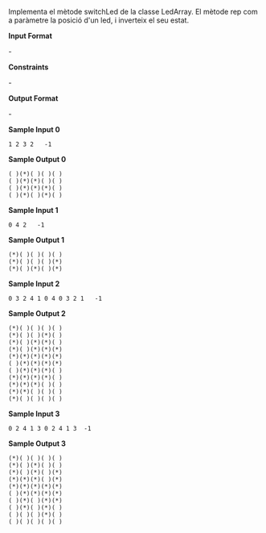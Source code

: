Implementa el mètode switchLed de la classe LedArray. El mètode rep com
a paràmetre la posició d'un led, i inverteix el seu estat.

**Input Format**

\-

**Constraints**

\-

**Output Format**

\-

**Sample Input 0**

    1 2 3 2   -1

**Sample Output 0**

    ( )(*)( )( )( )
    ( )(*)(*)( )( )
    ( )(*)(*)(*)( )
    ( )(*)( )(*)( )

**Sample Input 1**

    0 4 2   -1

**Sample Output 1**

    (*)( )( )( )( )
    (*)( )( )( )(*)
    (*)( )(*)( )(*)

**Sample Input 2**

    0 3 2 4 1 0 4 0 3 2 1   -1

**Sample Output 2**

    (*)( )( )( )( )
    (*)( )( )(*)( )
    (*)( )(*)(*)( )
    (*)( )(*)(*)(*)
    (*)(*)(*)(*)(*)
    ( )(*)(*)(*)(*)
    ( )(*)(*)(*)( )
    (*)(*)(*)(*)( )
    (*)(*)(*)( )( )
    (*)(*)( )( )( )
    (*)( )( )( )( )

**Sample Input 3**

    0 2 4 1 3 0 2 4 1 3  -1

**Sample Output 3**

    (*)( )( )( )( )
    (*)( )(*)( )( )
    (*)( )(*)( )(*)
    (*)(*)(*)( )(*)
    (*)(*)(*)(*)(*)
    ( )(*)(*)(*)(*)
    ( )(*)( )(*)(*)
    ( )(*)( )(*)( )
    ( )( )( )(*)( )
    ( )( )( )( )( )
